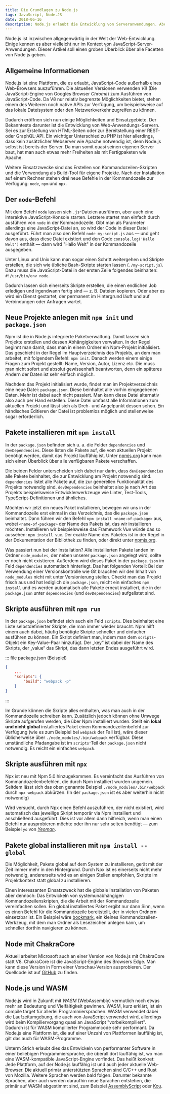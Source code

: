```yaml
---
title: Die Grundlagen zu Node.js
tags: JavaScript, Node.JS
date: 2018-06-16
description: Node.js erlaubt die Entwicklung von Serveranwendungen. Aber auch Node.js-basierte Kommandozeilentools oder Build-Skripte werden in den letzten Jahren stark genutzt.
---
```


Node.js ist inzwischen allgegenwärtig in der Welt der Web-Entwicklung. Einige kennen es aber vielleicht nur im Kontext von JavaScript-Server-Anwendungen. Dieser Artikel soll einen groben Überblick über alle Facetten von Node.js geben.

## Allgemeine Informationen

Node.js ist eine Plattform, die es erlaubt, JavaScript-Code außerhalb eines Web-Browsers auszuführen. Die aktuellen Versionen verwenden *V8* (Die JavaScript-Engine von Googles Browser *Chrome*) zum Ausführen von JavaScript-Code. Da V8 nur relativ begrenzte Möglichkeiten bietet, stehen einem des Weiteren noch native APIs zur Verfügung, um beispielsweise auf das lokale Dateisystem oder den Netzwerkverkehr zugreifen zu können.

Dadurch eröffnen sich nun einige Möglichkeiten und Einsatzgebiete. Der Bekannteste darunter ist die Entwicklung von Web-Anwendungs-Servern. Sei es zur Erstellung von HTML-Seiten oder zur Bereitstellung einer REST- oder GraphQL-API. Ein wichtiger Unterschied zu PHP ist hier allerdings, dass kein zusätzlicher Webserver wie Apache notwendig ist, denn Node.js selbst ist bereits der Server. Da man somit quasi seinen eigenen Server baut, hat man auch etwas mehr Freiheiten als mit Fertigpaketen wie Apache.

Weitere Einsatzzwecke sind das Erstellen von Kommandozeilen-Skripten und die Verwendung als Build-Tool für eigene Projekte. Nach der Installation auf einem Rechner stehen drei neue Befehle in der Kommandozeile zur Verfügung: `node`, `npm` und `npx`.

## Der `node`-Befehl

Mit dem Befehl `node` lassen sich `.js`-Dateien ausführen, aber auch eine interaktive JavaScript-Konsole starten. Letztere startet man einfach durch ausführen von `node` in der Kommandozeile. Gibt man als Parameter allerdings eine JavaScript-Datei an, so wird der Code in dieser Datei ausgeführt. Führt man also den Befehl `node my-script.js` aus — und geht davon aus, dass diese Datei existiert und den Code `console.log('Hallo Welt')` enthält — dann wird "Hallo Welt" in der Kommandozeile ausgegeben.

Unter Linux und Unix kann man sogar einen Schritt weitergehen und Skripte erstellen, die sich wie übliche Bash-Skripte starten lassen (`./my-script.js`). Dazu muss die JavaScript-Datei in der ersten Zeile folgendes beinhalten: `#!/usr/bin/env node`.

Dadurch lassen sich einerseits Skripte erstellen, die einen endlichen Job erledigen und irgendwann fertig sind — z. B. Dateien kopieren. Oder aber es wird ein Dienst gestartet, der permanent im Hintergrund läuft und auf Verbindungen oder Anfragen wartet.

## Neue Projekte anlegen mit `npm init` und `package.json`

Npm ist die in Node.js integrierte Paketverwaltung. Damit lassen sich Projekte erstellen und dessen Abhängigkeiten verwalten. In der Regel beginnt man damit, dass man in einem Ordner ein Npm-Projekt initialisiert. Das geschieht in der Regel im Hauptverzeichnis des Projekts, an dem man arbeitet, mit folgendem Befehl: `npm init`. Danach werden einem einige Fragen zum Projekt gestellt: Name, Version, Autor, Lizenz etc. Die muss man nicht sofort und absolut gewissenhaft beantworten, denn ein späteres Ändern der Daten ist sehr einfach möglich.

Nachdem das Projekt initialisiert wurde, findet man im Projektverzeichnis eine neue Datei: `package.json`. Diese beinhaltet alle vorhin eingegebenen Daten. Mehr ist dabei auch nicht passiert. Man kann diese Datei alternativ also auch per Hand erstellen. Diese Datei umfasst alle Informationen zum aktuellen Projekt und lässt sich als Dreh- und Angelpunkt dessen sehen. Ein händisches Editieren der Datei ist problemlos möglich und stellenweise sogar erforderlich.

## Pakete installieren mit `npm install`

In der `package.json` befinden sich u. a. die Felder `dependencies` und `devDependencies`. Diese listen die Pakete auf, die vom aktuellen Projekt benötigt werden, damit das Projekt lauffähig ist. Unter [npmjs.org](https://npmjs.org) kann man sich einen Überblick über alle verfügbaren Pakete verschaffen.

Die beiden Felder unterscheiden sich dabei nur darin, dass `devDependencies` alle Pakete beinhaltet, die zur Entwicklung am Projekt notwendig sind. `dependencies` listet alle Pakete auf, die zur generellen Funktionalität des Projekts notwendig sind. `devDependencies` beinhaltet also je nach Art des Projekts beispielsweise Entwicklerwerkzeuge wie Linter, Test-Tools, TypeScript-Definitionen und ähnliches.

Möchten wir jetzt ein neues Paket installieren, bewegen wir uns in der Kommandozeile erst einmal in das Verzeichnis, das die `package.json` beinhaltet. Dann führen wir den Befehl `npm install <name-of-package>` aus, wobei `<name-of-package>` der Name des Pakets ist, das wir installieren möchten. Installieren wir beispielsweise das Framework *Vue* würde das so aussehen: `npm install vue`. Der exakte Name des Paketes ist in der Regel in der Dokumentation der Bibliothek zu finden, oder direkt unter [npmjs.org](https://npmjs.org).

Was passiert nun bei der Installation? Alle installierten Pakete landen im Ordner `node_modules`, der neben unserer `package.json` angelegt wird, sollte er noch nicht existieren. Außerdem wird dieses Paket in der `package.json` im Feld `dependencies` automatisch hinterlegt. Das hat folgenden Vorteil: Bei der Verwendung einer Versionskontrolle wie Git brauchen wir den Inhalt von `node_modules` nicht mit unter Versionierung stellen. Checkt man das Projekt frisch aus und hat lediglich die `package.json`, reicht ein einfaches `npm install` und es werden automatisch alle Pakete erneut installiert, die in der `package.json` unter `dependencies` (und `devDependencies`) aufgelistet sind.

## Skripte ausführen mit `npm run`

In der `package.json` befindet sich auch ein Feld `scripts`. Dies beinhaltet eine Liste selbstdefinierter Skripte, die man immer wieder braucht. Npm hilft einem auch dabei, häufig benötigte Skripte schneller und einfacher ausführen zu können. Ein Skript definiert man, indem man dem `scripts`-Objekt ein Key-Value-Paar hinzufügt. Der „key“ ist dabei der Name des Skripts, der „value“ das Skript, das dann letzten Endes ausgeführt wird.

::: file package.json (Beispiel)
```json
{
	...
	"scripts": {
		"build": "webpack -p"
	}
}
```
:::

Im Grunde können die Skripte alles enthalten, was man auch in der Kommandozeile schreiben kann. Zusätzlich jedoch können ohne Umwege Skripte aufgerufen werden, die über Npm installiert wurden. Stellt ein **lokal und nicht global** installiertes Paket einen Kommandozeilenbefehl zur Verfügung (wie es zum Beispiel bei `webpack` der Fall ist), wäre dieser üblicherweise über `./node_modules/.bin/webpack` verfügbar. Diese umständliche Pfadangabe ist im `scripts`-Teil der `package.json` nicht notwendig. Es reicht ein einfaches `webpack`.

## Skripte ausführen mit `npx`

Npx ist neu mit Npm 5.0 hinzugekommen. Es vereinfacht das Ausführen von Kommandozeilenbefehlen, die durch Npm installiert wurden ungemein. Seitdem lässt sich das oben genannte Beispiel `./node_modules/.bin/webpack` durch `npx webpack` abkürzen. (In der `package.json` ist es aber weiterhin nicht notwendig)

Wird versucht, durch Npx einen Befehl auszuführen, der nicht existiert, wird automatisch das jeweilige Skript temporär via Npm installiert und anschließend ausgeführt. Dies ist vor allem dann hilfreich, wenn man einen Befehl nur ausprobieren möchte oder ihn nur sehr selten benötigt — zum Beispiel `yo` von [*Yeoman*](http://yeoman.io/).

## Pakete global installieren mit `npm install --global`

Die Möglichkeit, Pakete global auf dem System zu installieren, gerät mit der Zeit immer mehr in den Hintergrund. Durch Npx ist es einerseits nicht mehr notwendig, andererseits wird es an einigen Stellen empfohlen, Skripte im Projektkontext statt global zu installieren.

Einen interessanten Einsatzzweck hat die globale Installation von Paketen aber dennoch: Das Entwickeln von systemunabhängigen Kommandozeilenskripten, die die Arbeit mit der Kommandozeile vereinfachen sollen. Ein global installiertes Paket ergibt nur dann Sinn, wenn es einen Befehl für die Kommandozeile bereitstellt, der in vielen Ordnern einsetzbar ist. Ein Beispiel wäre [bookmark](https://github.com/DeMille/bookmark), ein kleines Kommandozeilen-Werkzeug, mit dem man Ordner als Lesezeichen anlegen kann, um schneller dorthin navigieren zu können.

## Node mit ChakraCore

Aktuell arbeitet Microsoft auch an einer Version von Node.js mit ChakraCore statt V8. ChakraCore ist die JavaScript-Engine des Browsers Edge. Man kann diese Version in Form einer Vorschau-Version ausprobieren. Der Quellcode ist auf [GitHub](https://github.com/nodejs/node-chakracore) zu finden.

## Node.js und WASM

Node.js wird in Zukunft mit *WASM* (WebAssembly) vermutlich noch etwas mehr an Bedeutung und Vielfältigkeit gewinnen. WASM, kurz erklärt, ist ein compile target für allerlei Programmiersprachen. WASM verwendet dabei die Laufzeitumgebung, die auch von JavaScript verwendet wird, allerdings wird beim Kompiliervorgang quasi an JavaScript "vorbeikompiliert". Dadurch ist für WASM kompilierter Programmcode sehr performant. Da Node.js eine Plattform ist, die auf einer Unzahl von Plattformen lauffähig ist, gilt das auch für WASM-Programme.

Unterm Strich erlaubt dies das Entwickeln von performanter Software in einer beliebigen Programmiersprache, die überall dort lauffähig ist, wo man eine WASM-kompatible JavaScript-Engine vorfindet. Das heißt konkret: Jede Plattform, auf der Node.js lauffähig ist und auch jeder aktuelle Web-Browser. Die aktuell primär unterstützten Sprachen sind C/C++ und Rust von Mozilla. Weitere Sprachen werden bald folgen. Darunter bekannte Sprachen, aber auch werden daraufhin neue Sprachen entstehen, die primär auf WASM abgestimmt sind, zum Beispiel [AssemblyScript](https://github.com/AssemblyScript/assemblyscript) oder [Kou](https://github.com/utatti/kou).
